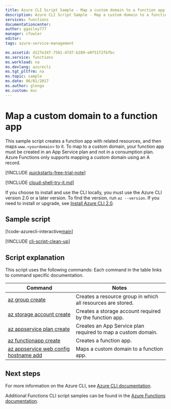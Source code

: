 ```yaml
---
title: Azure CLI Script Sample - Map a custom domain to a function app | Microsoft Docs
description: Azure CLI Script Sample - Map a custom domain to a function app in Azure.
services: functions
documentationcenter: 
author: ggailey777   
manager: cfowler
editor: 
tags: azure-service-management

ms.assetid: d127e347-7581-47d7-b289-e0f51f2fbfbc
ms.service: functions
ms.workload: na
ms.devlang: azurecli
ms.tgt_pltfrm: na
ms.topic: sample
ms.date: 06/01/2017
ms.author: glenga
ms.custom: mvc
---
```

# Map a custom domain to a function app

This sample script creates a function app with related resources, and then maps `www.<yourdomain>` to it. To map to a custom domain, your function app must be created in an App Service plan and not in a consumption plan. Azure Functions only supports mapping a custom domain using an A record.

[!INCLUDE [quickstarts-free-trial-note](../../../includes/quickstarts-free-trial-note.md)]

[!INCLUDE [cloud-shell-try-it.md](../../../includes/cloud-shell-try-it.md)]

If you choose to install and use the CLI locally, you must use the Azure CLI version 2.0 or a later version. To find the version, run `az --version`. If you need to install or upgrade, see [Install Azure CLI 2.0]( /cli/azure/install-azure-cli). 


## Sample script

[!code-azurecli-interactive[main](../../../cli_scripts/azure-functions/configure-custom-domain/configure-custom-domain.sh?highlight=3 "Map a custom domain to a function app")]

[!INCLUDE [cli-script-clean-up](../../../includes/cli-script-clean-up.md)]

## Script explanation

This script uses the following commands: Each command in the table links to command specific documentation.

| Command | Notes |
|---|---|
| [az group create](https://docs.microsoft.com/cli/azure/group#az_group_create) | Creates a resource group in which all resources are stored. |
| [az storage account create](https://docs.microsoft.com/cli/azure/storage/account#az_storage_account_create) | Creates a storage account required by the function app. |
| [az appservice plan create](https://docs.microsoft.com/cli/azure/appservice/plan#az_appservice_plan_create) | Creates an App Service plan required to map a custom domain. |
| [az functionapp create]() | Creates a function app. |
| [az appservice web config hostname add](https://docs.microsoft.com/cli/azure/appservice/web/config/hostname#az_appservice_web_config_hostname_add) | Maps a custom domain to a function app. |

## Next steps

For more information on the Azure CLI, see [Azure CLI documentation](https://docs.microsoft.com/cli/azure/overview).

Additional Functions CLI script samples can be found in the [Azure Functions documentation]().
